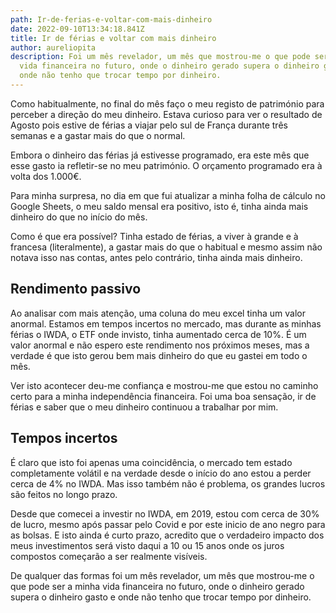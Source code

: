 ```yaml
---
path: Ir-de-ferias-e-voltar-com-mais-dinheiro
date: 2022-09-10T13:34:18.841Z
title: Ir de férias e voltar com mais dinheiro
author: aureliopita
description: Foi um mês revelador, um mês que mostrou-me o que pode ser a minha
  vida financeira no futuro, onde o dinheiro gerado supera o dinheiro gasto e
  onde não tenho que trocar tempo por dinheiro.
---
```

Como habitualmente, no final do mês faço o meu registo de património para perceber a direção do meu dinheiro. Estava curioso para ver o resultado de Agosto pois estive de férias a viajar pelo sul de França durante três semanas e a gastar mais do que o normal.

Embora o dinheiro das férias já estivesse programado, era este mês que esse gasto ia refletir-se no meu património. O orçamento programado era à volta dos 1.000€.

Para minha surpresa, no dia em que fui atualizar a minha folha de cálculo no Google Sheets, o meu saldo mensal era positivo, isto é, tinha ainda mais dinheiro do que no início do mês.

Como é que era possível? Tinha estado de férias, a viver à grande e à francesa (literalmente), a gastar mais do que o habitual e mesmo assim não notava isso nas contas, antes pelo contrário, tinha ainda mais dinheiro.

## Rendimento passivo

Ao analisar com mais atenção, uma coluna do meu excel tinha um valor anormal. Estamos em tempos incertos no mercado, mas durante as minhas férias o IWDA, o ETF onde invisto, tinha aumentado cerca de 10%. É um valor anormal e não espero este rendimento nos próximos meses, mas a verdade é que isto gerou bem mais dinheiro do que eu gastei em todo o mês.

Ver isto acontecer deu-me confiança e mostrou-me que estou no caminho certo para a minha independência financeira. Foi uma boa sensação, ir de férias e saber que o meu dinheiro continuou a trabalhar por mim.

## Tempos incertos

É claro que isto foi apenas uma coincidência, o mercado tem estado completamente volátil e na verdade desde o início do ano estou a perder cerca de 4% no IWDA. Mas isso também não é problema, os grandes lucros são feitos no longo prazo.

Desde que comecei a investir no IWDA, em 2019, estou com cerca de 30% de lucro, mesmo após passar pelo Covid e por este inicio de ano negro para as bolsas. E isto ainda é curto prazo, acredito que o verdadeiro impacto dos meus investimentos será visto daqui a 10 ou 15 anos onde os juros compostos começarão a ser realmente visíveis.

De qualquer das formas foi um mês revelador, um mês que mostrou-me o que pode ser a minha vida financeira no futuro, onde o dinheiro gerado supera o dinheiro gasto e onde não tenho que trocar tempo por dinheiro.
